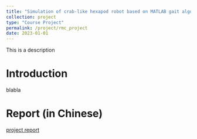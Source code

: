 ```yaml
---
title: "Simulation of crab-like hexapod robot based on MATLAB gait algorithm"
collection: project
type: "Course Project"
permalink: /project/rmc_project
date: 2023-01-01
---
```


This is a description


Introduction
======

blabla


Report (in Chinese)
======

[project report](files/crab.pdf)
